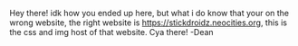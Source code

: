 Hey there!
idk how you ended up here, but what i do know that your on the wrong website, the right website is https://stickdroidz.neocities.org, this is the css and img host of that website. Cya there!
   -Dean
